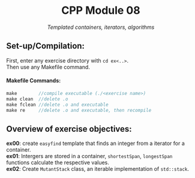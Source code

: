 <h1 align="center">
	CPP Module 08
</h1>

*<p align="center">Templated containers, iterators, algorithms</p>*

## Set-up/Compilation:
First, enter any exercise directory with `cd ex<..>`.  
Then use any Makefile command.

#### Makefile Commands:
```C
make        //compile executable (./<exercise name>)
make clean  //delete .o
make fclean //delete .o and executable
make re     //delete .o and executable, then recompile
```

## Overview of exercise objectives:
**ex00**: create `easyfind` template that finds an integer from a iterator for a container.  
**ex01**: Intergers are stored in a container, `shortestSpan`, `longestSpan` functions calculate the respective values.  
**ex02**: Create `MutantStack` class, an iterable implementation of `std::stack`.  
